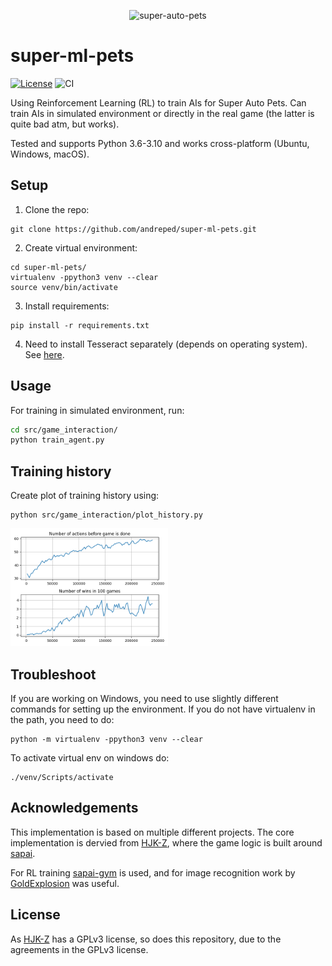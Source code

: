 <p align="center">
  <img src="https://www.gamelivestory.com/images/article/super-auto-pets-how-to-level-up-quickly-main.webp" width="50%" alt='super-auto-pets'>
</p>

# super-ml-pets

[![License](https://img.shields.io/badge/License-GPLv3-lightgray.svg)](https://opensource.org/licenses/GPLv3)
![CI](https://github.com/andreped/super-ml-pets/workflows/test/badge.svg)

Using Reinforcement Learning (RL) to train AIs for Super Auto Pets. Can train AIs in simulated environment or directly in the real game (the latter is quite bad atm, but works).

Tested and supports Python 3.6-3.10 and works cross-platform (Ubuntu, Windows, macOS).

## Setup

1. Clone the repo:
```
git clone https://github.com/andreped/super-ml-pets.git
```

2. Create virtual environment:
```
cd super-ml-pets/
virtualenv -ppython3 venv --clear
source venv/bin/activate
```

3. Install requirements:
```
pip install -r requirements.txt
```

4. Need to install Tesseract separately (depends on operating system). See [here](https://github.com/UB-Mannheim/tesseract/wiki).

## Usage
For training in simulated environment, run:
```bash
cd src/game_interaction/
python train_agent.py
```

## Training history

Create plot of training history using:
```
python src/game_interaction/plot_history.py
```

<p align="left">
  <img src="assets/training_history_example.png" width="50%" alt='super-auto-pets'>
</p>

## Troubleshoot

If you are working on Windows, you need to use slightly different commands for setting up the environment. If you do not have virtualenv in the path, you need to do:
```
python -m virtualenv -ppython3 venv --clear
```

To activate virtual env on windows do:
```
./venv/Scripts/activate
```

## Acknowledgements

This implementation is based on multiple different projects. The core implementation is dervied from [HJK-Z](https://github.com/HJK-Z/Super-Auto-Pets), where the game logic is built around [sapai](https://github.com/manny405/sapai).

For RL training [sapai-gym](https://github.com/alexdriedger/sapai-gym) is used, and for image recognition work by [GoldExplosion](https://github.com/GoldExplosion/SuperAutoPets-RL-Agent) was useful.

## License

As [HJK-Z](https://github.com/HJK-Z/Super-Auto-Pets) has a GPLv3 license, so does this repository, due to the agreements in the GPLv3 license.
